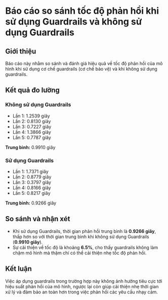 # Báo cáo so sánh tốc độ phản hồi khi sử dụng Guardrails và không sử dụng Guardrails

## Giới thiệu

Báo cáo này nhằm so sánh và đánh giá hiệu quả về tốc độ phản hồi của mô hình khi sử dụng cơ chế guardrails (cơ chế bảo vệ) và khi không sử dụng guardrails.

## Kết quả đo lường

### Không sử dụng Guardrails
- Lần 1: 1.2539 giây
- Lần 2: 0.8130 giây
- Lần 3: 0.7227 giây
- Lần 4: 1.3866 giây
- Lần 5: 0.7787 giây

**Trung bình:** 0.9910 giây

### Sử dụng Guardrails
- Lần 1: 1.7371 giây
- Lần 2: 0.8779 giây
- Lần 3: 0.3797 giây
- Lần 4: 0.8166 giây
- Lần 5: 0.8217 giây

**Trung bình:** 0.9266 giây

## So sánh và nhận xét

- Khi sử dụng Guardrails, thời gian phản hồi trung bình là **0.9266 giây**, thấp hơn so với thời gian trung bình khi không sử dụng Guardrails (**0.9910 giây**).
- Sự cải thiện về tốc độ là khoảng **6.5%**, cho thấy guardrails không làm chậm mô hình mà thậm chí có thể cải thiện nhẹ tốc độ phản hồi.

## Kết luận

Việc áp dụng guardrails trong trường hợp này không ảnh hưởng tiêu cực tới hiệu suất phản hồi của mô hình, ngược lại còn giúp cải thiện nhẹ thời gian xử lý và đảm bảo an toàn hơn trong việc phản hồi các yêu cầu nhạy cảm.

